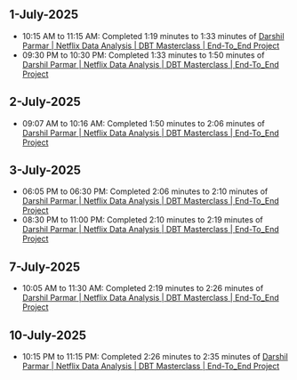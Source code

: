 ## 1-July-2025

- 10:15 AM to 11:15 AM: Completed 1:19 minutes to 1:33 minutes of [Darshil Parmar | Netflix Data Analysis | DBT Masterclass | End-To_End Project](https://youtu.be/zZVQluYDwYY?si=SmK2IQv5Dtb6mWCt)
- 09:30 PM to 10:30 PM: Completed 1:33 minutes to 1:50 minutes of [Darshil Parmar | Netflix Data Analysis | DBT Masterclass | End-To_End Project](https://youtu.be/zZVQluYDwYY?si=SmK2IQv5Dtb6mWCt)

## 2-July-2025
- 09:07 AM to 10:16 AM: Completed 1:50 minutes to 2:06 minutes of [Darshil Parmar | Netflix Data Analysis | DBT Masterclass | End-To_End Project](https://youtu.be/zZVQluYDwYY?si=SmK2IQv5Dtb6mWCt)

## 3-July-2025
- 06:05 PM to 06:30 PM: Completed 2:06 minutes to 2:10 minutes of [Darshil Parmar | Netflix Data Analysis | DBT Masterclass | End-To_End Project](https://youtu.be/zZVQluYDwYY?si=SmK2IQv5Dtb6mWCt)
- 08:30 PM to 11:00 PM: Completed 2:10 minutes to 2:19 minutes of [Darshil Parmar | Netflix Data Analysis | DBT Masterclass | End-To_End Project](https://youtu.be/zZVQluYDwYY?si=SmK2IQv5Dtb6mWCt)

## 7-July-2025
- 10:05 AM to 11:30 AM: Completed 2:19 minutes to 2:26 minutes of [Darshil Parmar | Netflix Data Analysis | DBT Masterclass | End-To_End Project](https://youtu.be/zZVQluYDwYY?si=SmK2IQv5Dtb6mWCt)

## 10-July-2025
- 10:15 PM to 11:15 PM: Completed 2:26 minutes to 2:35 minutes of [Darshil Parmar | Netflix Data Analysis | DBT Masterclass | End-To_End Project](https://youtu.be/zZVQluYDwYY?si=SmK2IQv5Dtb6mWCt)
